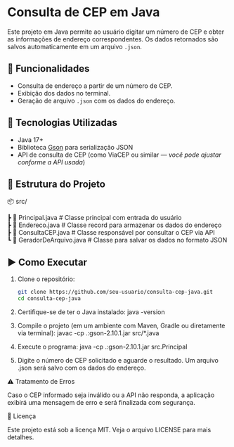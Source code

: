 # Consulta de CEP em Java

Este projeto em Java permite ao usuário digitar um número de CEP e obter as informações de endereço correspondentes. Os dados retornados são salvos automaticamente em um arquivo `.json`.

## 📌 Funcionalidades

- Consulta de endereço a partir de um número de CEP.
- Exibição dos dados no terminal.
- Geração de arquivo `.json` com os dados do endereço.

## 🧪 Tecnologias Utilizadas

- Java 17+
- Biblioteca [Gson](https://github.com/google/gson) para serialização JSON
- API de consulta de CEP (como ViaCEP ou similar — *você pode ajustar conforme a API usada*)

## 📁 Estrutura do Projeto

📦 src/

┣ 📜 Principal.java # Classe principal com entrada do usuário  
┣ 📜 Endereco.java # Classe record para armazenar os dados do endereço  
┣ 📜 ConsultaCEP.java # Classe responsável por consultar o CEP via API  
┗ 📜 GeradorDeArquivo.java # Classe para salvar os dados no formato JSON  

## ▶️ Como Executar

1. Clone o repositório:
   ```bash
   git clone https://github.com/seu-usuario/consulta-cep-java.git
   cd consulta-cep-java
2. Certifique-se de ter o Java instalado:
java -version

3. Compile o projeto (em um ambiente com Maven, Gradle ou diretamente via terminal):
javac -cp .:gson-2.10.1.jar src/*.java

4. Execute o programa:
java -cp .:gson-2.10.1.jar src.Principal

5. Digite o número de CEP solicitado e aguarde o resultado. 
Um arquivo .json será salvo com os dados do endereço.

⚠️ Tratamento de Erros

Caso o CEP informado seja inválido ou a API não responda, a aplicação exibirá uma mensagem de erro e será finalizada com segurança.

📝 Licença

Este projeto está sob a licença MIT. Veja o arquivo LICENSE para mais detalhes.
